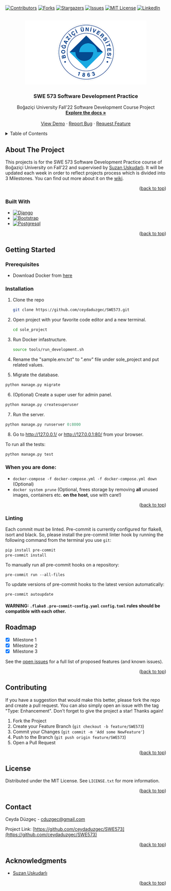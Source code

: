 <div id="top"></div>

[![Contributors][contributors-shield]][contributors-url]
[![Forks][forks-shield]][forks-url]
[![Stargazers][stars-shield]][stars-url]
[![Issues][issues-shield]][issues-url]
[![MIT License][license-shield]][license-url]
[![LinkedIn][linkedin-shield]][linkedin-url]

<!-- PROJECT LOGO -->
<br />
<div align="center">
  <a href="https://github.com/ceydaduzgec/SWE573">
    <img src="images/boun.png" alt="Logo" width="380" height="200">
  </a>

<h3 align="center">SWE 573 Software Development Practice</h3>

  <p align="center">
    Boğaziçi University Fall'22 Software Development Course Project
    <br />
    <a href="https://github.com/ceydaduzgec/SWE573/wiki"><strong>Explore the docs »</strong></a>
    <br />
    <br />
    <a href="https://github.com/ceydaduzgec/SWE573">View Demo</a>
    ·
    <a href="https://github.com/ceydaduzgec/SWE573/issues/new">Report Bug</a>
    ·
    <a href="https://github.com/ceydaduzgec/SWE573/issues/new">Request Feature</a>
  </p>
</div>

<!-- TABLE OF CONTENTS -->
<details>
  <summary>Table of Contents</summary>
  <ol>
    <li>
      <a href="#about-the-project">About The Project</a>
      <ul>
        <li><a href="#built-with">Built With</a></li>
      </ul>
    </li>
    <li>
      <a href="#getting-started">Getting Started</a>
      <ul>
        <li><a href="#prerequisites">Prerequisites</a></li>
        <li><a href="#installation">Installation</a></li>
      </ul>
    </li>
    <li><a href="#roadmap">Roadmap</a></li>
    <li><a href="#contributing">Contributing</a></li>
    <li><a href="#license">License</a></li>
    <li><a href="#contact">Contact</a></li>
    <li><a href="#acknowledgments">Acknowledgments</a></li>
  </ol>
</details>

<!-- ABOUT THE PROJECT -->

## About The Project

This projects is for the SWE 573 Software Development Practice course of Boğaziçi University on Fall'22 and supervised by [Suzan Uskudarlı](https://github.com/uskudarli). It will be updated each week in order to reflect projects process which is divided into 3 Milestones. You can find out more about it on the [wiki](https://github.com/ceydaduzgec/SWE573/wiki).

<p align="right">(<a href="#top">back to top</a>)</p>

### Built With

- [![Django][django-image]][django-url]
- [![Bootstrap][bootstrap-image]][bootstrap-url]
- [![Postgresql][postgresql-image]][postgresql-url]

<p align="right">(<a href="#top">back to top</a>)</p>

<!-- GETTING STARTED -->

## Getting Started

### Prerequisites

- Download Docker from [here](https://www.docker.com/products/docker-desktop/)

### Installation

1. Clone the repo
   ```sh
   git clone https://github.com/ceydaduzgec/SWE573.git
   ```
2. Open project with your favorite code editor and a new terminal.
   ```sh
   cd sole_project
   ```
3. Run Docker infastructure.
   ```sh
   source tools/run_development.sh
   ```

4. Rename the "sample.env.txt" to ".env" file under sole_project and put related values.

5. Migrate the database.

```python
python manage.py migrate
```

6. (Optional) Create a super user for admin panel.

```python
python manage.py createsuperuser
```

7. Run the server.

```python
python manage.py runserver 0:8000
```

8. Go to http://127.0.0.1/ or http://127.0.0.1:80/ from your browser.

To run all the tests:

```python
python manage.py test
```

### When you are done:

- `docker-compose -f docker-compose.yml -f docker-compose.yml down` (Optional)
- `docker system prune` (Optional, frees storage by removing **all** unused images, containers etc. **on the host**, use with care!)

<p align="right">(<a href="#top">back to top</a>)</p>

### Linting

Each commit must be linted. Pre-commit is currently configured for flake8, isort and black. So, please install the pre-commit linter hook by running the following command from the terminal you use `git`:

```
pip install pre-commit
pre-commit install
```

To manually run all pre-commit hooks on a repository:

```
pre-commit run --all-files
```

To update versions of pre-commit hooks to the latest version automatically:

```
pre-commit autoupdate
```

#### WARNING: `.flake8` `.pre-commit-config.yaml` `config.toml` rules should be compatible with each other.

<!-- ROADMAP -->

## Roadmap

- [x] Milestone 1
- [x] Milestone 2
- [x] Milestone 3

See the [open issues](https://github.com/ceydaduzgec/SWE573/issues) for a full list of proposed features (and known issues).

<p align="right">(<a href="#top">back to top</a>)</p>

<!-- CONTRIBUTING -->

## Contributing

If you have a suggestion that would make this better, please fork the repo and create a pull request. You can also simply open an issue with the tag "Type: Enhancement".
Don't forget to give the project a star! Thanks again!

1. Fork the Project
2. Create your Feature Branch (`git checkout -b feature/SWE573`)
3. Commit your Changes (`git commit -m 'Add some NewFeature'`)
4. Push to the Branch (`git push origin feature/SWE573`)
5. Open a Pull Request

<p align="right">(<a href="#top">back to top</a>)</p>

<!-- LICENSE -->

## License

Distributed under the MIT License. See `LICENSE.txt` for more information.

<p align="right">(<a href="#top">back to top</a>)</p>

<!-- CONTACT -->

## Contact

Ceyda Düzgeç - cduzgec@gmail.com

Project Link: [https://github.com/ceydaduzgec/SWE573](https://github.com/ceydaduzgec/SWE573)

<p align="right">(<a href="#top">back to top</a>)</p>

<!-- ACKNOWLEDGMENTS -->

## Acknowledgments

- [Suzan Uskudarlı](https://github.com/uskudarli)

<p align="right">(<a href="#top">back to top</a>)</p>

<!-- MARKDOWN LINKS & IMAGES -->
<!-- https://www.markdownguide.org/basic-syntax/#reference-style-links -->

[contributors-shield]: https://img.shields.io/github/contributors/ceydaduzgec/SWE573.svg?style=for-the-badge
[contributors-url]: https://github.com/ceydaduzgec/SWE573/graphs/contributors
[forks-shield]: https://img.shields.io/github/forks/ceydaduzgec/SWE573.svg?style=for-the-badge
[forks-url]: https://github.com/ceydaduzgec/SWE573/network/members
[stars-shield]: https://img.shields.io/github/stars/ceydaduzgec/SWE573.svg?style=for-the-badge
[stars-url]: https://github.com/ceydaduzgec/SWE573/stargazers
[issues-shield]: https://img.shields.io/github/issues/ceydaduzgec/SWE573.svg?style=for-the-badge
[issues-url]: https://github.com/ceydaduzgec/SWE573/issues
[license-shield]: https://img.shields.io/github/license/ceydaduzgec/SWE573.svg?style=for-the-badge
[license-url]: https://github.com/ceydaduzgec/SWE573/LICENSE.txt
[linkedin-shield]: https://img.shields.io/badge/-LinkedIn-black.svg?style=for-the-badge&logo=linkedin&colorB=555
[linkedin-url]: https://www.linkedin.com/in/ceydaduzgec/
[product-screenshot]: images/screenshot.png
[django-image]: https://img.shields.io/badge/Django-20232A?style=for-the-badge&logo=react&logoColor=61DAFB
[django-url]: https://www.djangoproject.com/
[bootstrap-image]: https://img.shields.io/badge/Bootstrap-563D7C?style=for-the-badge&logo=bootstrap&logoColor=white
[bootstrap-url]: https://getbootstrap.com
[postgresql-image]: https://img.shields.io/badge/Postgresql-20232A?style=for-the-badge&logo=react&logoColor=61DAFB
[postgresql-url]: https://www.postgresql.org/
